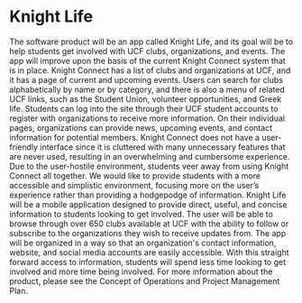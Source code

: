 # Knight Life 
The software product will be an app called Knight Life, and its goal will be to help students get involved with UCF clubs, organizations, and events. The app will improve upon the basis of the current Knight Connect system that is in place. Knight Connect has a list of clubs and organizations at UCF, and it has a page of current and upcoming events. Users can search for clubs alphabetically by name or by category, and there is also a menu of related UCF links, such as the Student Union, volunteer opportunities, and Greek life. Students can log into the site through their UCF student accounts to register with organizations to receive more information. On their individual pages, organizations can provide news, upcoming events, and contact information for potential members.  Knight Connect does not have a user-friendly interface since it is cluttered with many unnecessary features that are never used, resulting in an overwhelming and cumbersome experience. Due to the user-hostile environment, students veer away from using Knight Connect all together. We would like to provide students with a more accessible and simplistic environment, focusing more on the user’s experience rather than providing a hodgepodge of information. Knight Life will be a mobile application designed to provide direct, useful, and concise information to students looking to get involved. The user will be able to browse through over 650 clubs available at UCF with the ability to follow or subscribe to the organizations they wish to receive updates from. The app will be organized in a way so that an organization's contact information, website, and social media accounts are easily accessible. With this straight forward access to information, students will spend less time looking to get involved and more time being involved.  For more information about the product, please see the Concept of Operations and Project Management Plan.

